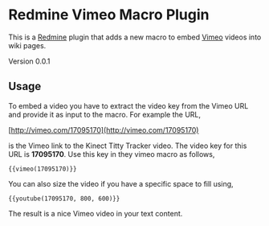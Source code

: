 # Redmine Vimeo Macro Plugin

This is a [Redmine](http://www.redmine.org) plugin that adds a new macro to embed [Vimeo](http://vimeo.com) videos into wiki pages.

Version 0.0.1

## Usage

To embed a video you have to extract the video key from the Vimeo URL and provide it as input to the macro. For example the URL,

[http://vimeo.com/17095170](http://vimeo.com/17095170)

is the Vimeo link to the Kinect Titty Tracker video. The video key for this URL is **17095170**. Use this key in they vimeo macro as follows,

`{{vimeo(17095170)}}`

You can also size the video if you have a specific space to fill using,

`{{youtube(17095170, 800, 600)}}`

The result is a nice Vimeo video in your text content.

